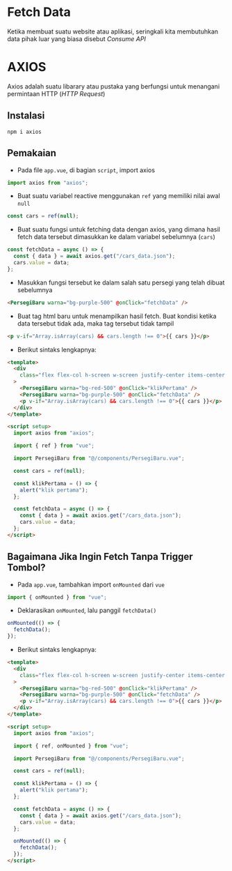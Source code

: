 # Fetch Data

Ketika membuat suatu website atau aplikasi, seringkali kita membutuhkan data pihak luar yang biasa disebut <em>Consume API</em>

# AXIOS

Axios adalah suatu libarary atau pustaka yang berfungsi untuk menangani permintaan HTTP (<em>HTTP Request</em>)

## Instalasi

```
npm i axios
```

## Pemakaian

- Pada file `app.vue`, di bagian `script`, import axios

```js
import axios from "axios";
```

- Buat suatu variabel reactive menggunakan `ref` yang memiliki nilai awal `null`

```js
const cars = ref(null);
```

- Buat suatu fungsi untuk fetching data dengan axios, yang dimana hasil fetch data tersebut dimasukkan ke dalam variabel sebelumnya (`cars`)

```js
const fetchData = async () => {
  const { data } = await axios.get("/cars_data.json");
  cars.value = data;
};
```

- Masukkan fungsi tersebut ke dalam salah satu persegi yang telah dibuat sebelumnya

```html
<PersegiBaru warna="bg-purple-500" @onClick="fetchData" />
```

- Buat tag html baru untuk menampilkan hasil fetch. Buat kondisi ketika data tersebut tidak ada, maka tag tersebut tidak tampil

```html
<p v-if="Array.isArray(cars) && cars.length !== 0">{{ cars }}</p>
```

- Berikut sintaks lengkapnya:

```html
<template>
  <div
    class="flex flex-col h-screen w-screen justify-center items-center gap-20"
  >
    <PersegiBaru warna="bg-red-500" @onClick="klikPertama" />
    <PersegiBaru warna="bg-purple-500" @onClick="fetchData" />
    <p v-if="Array.isArray(cars) && cars.length !== 0">{{ cars }}</p>
  </div>
</template>

<script setup>
  import axios from "axios";

  import { ref } from "vue";

  import PersegiBaru from "@/components/PersegiBaru.vue";

  const cars = ref(null);

  const klikPertama = () => {
    alert("klik pertama");
  };

  const fetchData = async () => {
    const { data } = await axios.get("/cars_data.json");
    cars.value = data;
  };
</script>
```

## Bagaimana Jika Ingin Fetch Tanpa Trigger Tombol?

- Pada `app.vue`, tambahkan import `onMounted` dari `vue`

```js
import { onMounted } from "vue";
```

- Deklarasikan `onMounted`, lalu panggil `fetchData()`

```js
onMounted(() => {
  fetchData();
});
```

- Berikut sintaks lengkapnya:

```html
<template>
  <div
    class="flex flex-col h-screen w-screen justify-center items-center gap-20"
  >
    <PersegiBaru warna="bg-red-500" @onClick="klikPertama" />
    <PersegiBaru warna="bg-purple-500" @onClick="fetchData" />
    <p v-if="Array.isArray(cars) && cars.length !== 0">{{ cars }}</p>
  </div>
</template>

<script setup>
  import axios from "axios";

  import { ref, onMounted } from "vue";

  import PersegiBaru from "@/components/PersegiBaru.vue";

  const cars = ref(null);

  const klikPertama = () => {
    alert("klik pertama");
  };

  const fetchData = async () => {
    const { data } = await axios.get("/cars_data.json");
    cars.value = data;
  };

  onMounted(() => {
    fetchData();
  });
</script>
```
